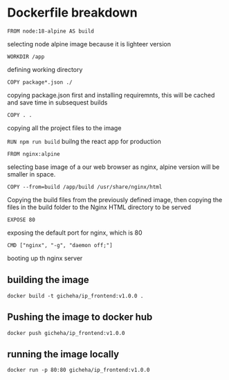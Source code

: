# Dockerfile breakdown


`FROM node:18-alpine AS build`

selecting node alpine image because it is lighteer version


`WORKDIR /app`

defining working directory

`COPY package*.json ./`

copying package.json first and installing requiremnts, this will be cached and save time in subsequest builds

`COPY . .`


copying all the project files to the image

`RUN npm run build`
builng the react app for production

`FROM nginx:alpine`

selecting base image of a our web browser as nginx, alpine version will be smaller in space.


`COPY --from=build /app/build /usr/share/nginx/html`



Copying the build files from the previously defined image, then copying the files in the build folder to the Nginx HTML directory to be served

`EXPOSE 80`

exposing the default port for nginx, which is 80


`CMD ["nginx", "-g", "daemon off;"]`

booting up th nginx server


## building the image

`docker build -t gicheha/ip_frontend:v1.0.0 .`


## Pushing the image to docker hub
`docker push gicheha/ip_frontend:v1.0.0`

## running the image locally
`docker run -p 80:80 gicheha/ip_frontend:v1.0.0`